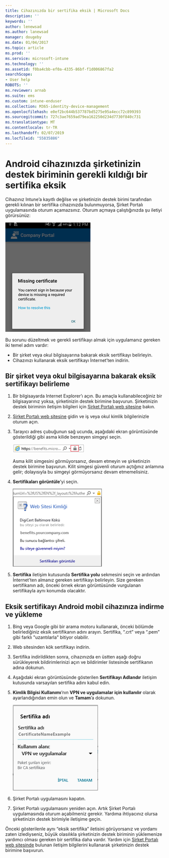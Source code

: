 ```yaml
---
title: Cihazınızda bir sertifika eksik | Microsoft Docs
description: ''
keywords: ''
author: lenewsad
ms.author: lanewsad
manager: dougeby
ms.date: 01/04/2017
ms.topic: article
ms.prod: ''
ms.service: microsoft-intune
ms.technology: ''
ms.assetid: f0ba4cbb-ef0a-4335-86bf-f1d006867fa2
searchScope:
- User help
ROBOTS: ''
ms.reviewer: arnab
ms.suite: ems
ms.custom: intune-enduser
ms.collection: M365-identity-device-management
ms.openlocfilehash: e0ef2bc644b537787bd5275e95a4ecc72c899393
ms.sourcegitcommit: 727c3ae7659ad79ea162250d234d7730f840c731
ms.translationtype: MT
ms.contentlocale: tr-TR
ms.lasthandoff: 02/07/2019
ms.locfileid: "55835886"
---
```

# <a name="your-android-device-is-missing-a-certificate-required-by-your-company-support"></a>Android cihazınızda şirketinizin destek biriminin gerekli kıldığı bir sertifika eksik

Cihazınız Intune’a kayıtlı değilse ve şirketinizin destek birimi tarafından gerekli kılınan bir sertifika cihazınızda bulunmuyorsa, Şirket Portalı uygulamasında oturum açamazsınız. Oturum açmaya çalıştığınızda şu iletiyi görürsünüz:

![screenshot-error-message-about-missing-certificate](./media/andr-cert_install-1-cert_missing.png)

Bu sorunu düzeltmek ve gerekli sertifikayı almak için uygulamanız gereken iki temel adım vardır:

- Bir şirket veya okul bilgisayarına bakarak eksik sertifikayı belirleyin.
- Cihazınızı kullanarak eksik sertifikayı İnternet’ten indirin.

## <a name="identify-the-missing-certificate-by-looking-on-a-company-or-school-pc"></a>Bir şirket veya okul bilgisayarına bakarak eksik sertifikayı belirleme

1. Bir bilgisayarda Internet Explorer’ı açın. Bu amaçla kullanabileceğiniz bir bilgisayarınız yoksa, şirketinizin destek birimine başvurun. Şirketinizin destek biriminin iletişim bilgileri için [Şirket Portalı web sitesine](https://go.microsoft.com/fwlink/?linkid=2010980) bakın.

2. [Şirket Portalı web sitesine](https://go.microsoft.com/fwlink/?linkid=2010980) gidin ve iş veya okul kimlik bilgilerinizle oturum açın.

3. Tarayıcı adres çubuğunun sağ ucunda, aşağıdaki ekran görüntüsünde gösterildiği gibi asma kilide benzeyen simgeyi seçin.

    ![screenshot-internet-explorer-address-bar-padlock-symbol](./media/andr-missing-cert-ie-padlock-symbol.png)

    Asma kilit simgesini görmüyorsanız, devam etmeyin ve şirketinizin destek birimine başvurun. Kilit simgesi güvenli oturum açtığınız anlamına gelir; dolayısıyla bu simgeyi görmüyorsanız devam etmemelisiniz.

4. **Sertifikaları görüntüle**’yi seçin.

    ![screenshot-internet-explorer-view-certificates-button-on-website-identification-dialog](./media/andr-missg-cert-ie-view-cert-button.png)

5. **Sertifika** iletişim kutusunda **Sertifika yolu** sekmesini seçin ve ardından İnternet’ten almanız gereken sertifikayı belirleyin. Size gereken sertifikanın adı, önceki örnek ekran görüntüsünde vurgulanan sertifikayla aynı konumda olacaktır.

## <a name="download-and-install-the-missing-certificate-on-your-android-mobile-device"></a>Eksik sertifikayı Android mobil cihazınıza indirme ve yükleme

1. Bing veya Google gibi bir arama motoru kullanarak, önceki bölümde belirlediğiniz eksik sertifikanın adını arayın. Sertifika, “.crt” veya “.pem” gibi farklı "uzantılarla" bitiyor olabilir.

2. Web sitesinden kök sertifikayı indirin.

3. Sertifika indirildikten sonra, cihazınızda en üstten aşağı doğru sürükleyerek bildirimlerinizi açın ve bildirimler listesinde sertifikanın adına dokunun.

4. Aşağıdaki ekran görüntüsünde gösterilen **Sertifikayı Adlandır** iletişim kutusunda varsayılan sertifika adını kabul edin.

5. **Kimlik Bilgisi Kullanımı**’nın **VPN ve uygulamalar için kullanılır** olarak ayarlandığından emin olun ve **Tamam**’a dokunun.

    ![screenshot-certificate-name-dialog-showing-certificate-name](./media/andr-missing-cert-cert-name.png)

6. Şirket Portalı uygulamasını kapatın.

7. Şirket Portalı uygulamasını yeniden açın. Artık Şirket Portalı uygulamasında oturum açabilmeniz gerekir. Yardıma ihtiyacınız olursa şirketinizin destek birimiyle iletişime geçin.

Önceki gösterilenle aynı “eksik sertifika” iletisini görüyorsanız ve yordamı zaten izlediyseniz, büyük olasılıkla şirketinizin destek biriminin yüklemenize yardımcı olması gereken bir sertifika daha vardır. Yardım için [Şirket Portalı web sitesinde](https://go.microsoft.com/fwlink/?linkid=2010980) bulunan iletişim bilgilerini kullanarak şirketinizin destek birimine başvurun.
